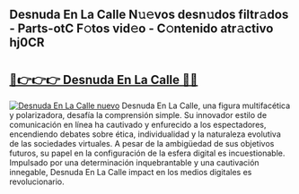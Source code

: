 ## Desnuda En La Calle N𝚞𝚎vos desn𝚞dos filtr𝚊dos - Parts-otC F𝚘tos vid𝚎o - C𝚘ntenido atr𝚊ctivo hj0CR

# <h2><a href="http://mbdbzjp.tromn.icu/?c=Desnuda+En+La+Calle">🔗👉👉👉 Desnuda En La Calle 🔗🔗</a></h2>

[![Desnuda En La Calle nuevo](https://i.imgur.com/pEAQMta.gif)](http://mbdbzjp.tromn.icu/?c=Desnuda+En+La+Calle)
Desnuda En La Calle, una figura multifacética y polarizadora, desafía la comprensión simple. Su innovador estilo de comunicación en línea ha cautivado y enfurecido a los espectadores, encendiendo debates sobre ética, individualidad y la naturaleza evolutiva de las sociedades virtuales. A pesar de la ambigüedad de sus objetivos futuros, su papel en la configuración de la esfera digital es incuestionable. Impulsado por una determinación inquebrantable y una cautivación innegable, Desnuda En La Calle impact en los medios digitales es revolucionario.
